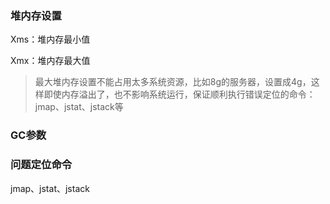 ### 堆内存设置
Xms：堆内存最小值

Xmx：堆内存最大值

> 最大堆内存设置不能占用太多系统资源，比如8g的服务器，设置成4g，这样即使内存溢出了，也不影响系统运行，保证顺利执行错误定位的命令：jmap、jstat、jstack等

### GC参数


### 问题定位命令
jmap、jstat、jstack


